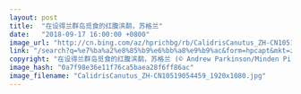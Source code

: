 ```yaml
---
layout: post
title:  "在设得兰群岛觅食的红腹滨鹬，苏格兰"
date:   "2018-09-17 16:00:00 +0800"
image_url: "http://cn.bing.com/az/hprichbg/rb/CalidrisCanutus_ZH-CN10519054459_1920x1080.jpg"
link: "/search?q=%e7%ba%a2%e8%85%b9%e6%bb%a8%e9%b9%ac&form=hpcapt&mkt=zh-cn"
copyright: "在设得兰群岛觅食的红腹滨鹬，苏格兰 (© Andrew Parkinson/Minden Pictures)"
image_hash: "0a7f98e36e11f76ca5baea28f6ff86ac"
image_filename: "CalidrisCanutus_ZH-CN10519054459_1920x1080.jpg"
---
```

